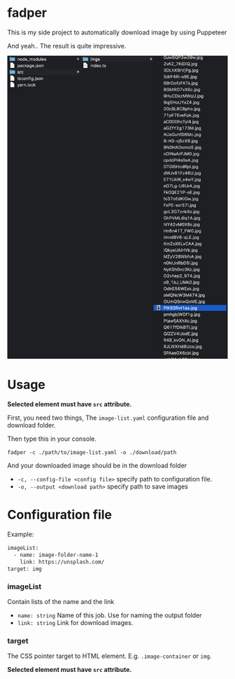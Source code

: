 # fadper

This is my side project to automatically download image by using Puppeteer

And yeah.. The result is quite impressive.

![screenshot](screenshot.png)

# Usage

**Selected element must have `src` attribute.**

First, you need two things, The `image-list.yaml` configuration file and download folder.

Then type this in your console.

```
fadper -c ./path/to/image-list.yaml -o ./download/path
```

And your downloaded image should be in the download folder

- `-c, --config-file <config file>` specify path to configuration file.
- `-o, --output <download path>` specify path to save images

# Configuration file

Example:

```
imageList:
  - name: image-folder-name-1
    link: https://unsplash.com/
target: img
```

### imageList

Contain lists of the name and the link

- `name: string` Name of this job. Use for naming the output folder
- `link: string` Link for download images.

### target

The CSS pointer target to HTML element. E.g. `.image-container` or `img`.

**Selected element must have `src` attribute.**
